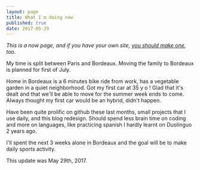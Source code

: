 ```yaml
---
layout: page
title: What I m doing now
published: true
date: 2017-05-29
---
```


*This is a now page, and if you have your own site,
[you should make one](http://nownownow.com/about), too.*

My time is split between Paris and Bordeaux.
Moving the family to Bordeaux is planned for first of July.

Home in Bordeaux is a 6 minutes bike ride from work, has a vegetable garden in a quiet
neighborhood.
Got my first car at 35 y o ! Glad that it's dealt and that we'll be able to move for the
summer week ends to come.
Always thought my first car would be an hybrid, didn't happen.

Have been quite prolific on github these last months, small projects that I use daily, and this
blog redesign.
Should spend less brain time on coding and more on languages, like practicing spanish I hardly
learnt on Duolinguo 2 years ago.

I'll spent the next 3 weeks alone in Bordeaux and the goal will be to make daily sports activity.

This update was May 29th, 2017.

